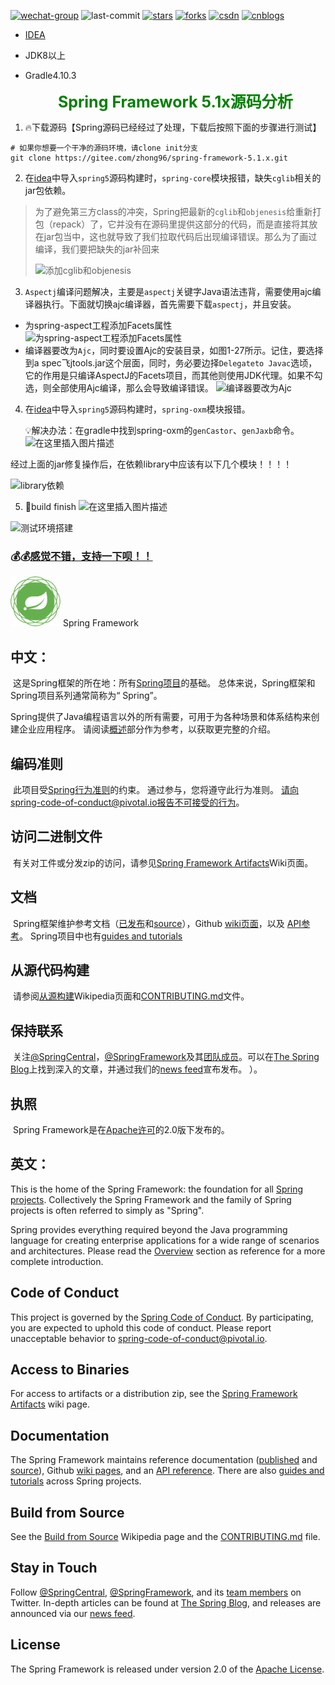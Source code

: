 [![wechat-group](https://badgen.net/badge/language/Springframework5)](https://github.com/gqzdev/spring-framework-analysis)
![last-commit](https://badgen.net/github/last-commit/gqzdev/spring-framework-analysis)
[![stars](https://badgen.net/github/stars/gqzdev/spring-framework-analysis)](https://github.com/gqzdev/spring-framework-analysis)
[![forks](https://badgen.net/github/forks/gqzdev/spring-framework-analysis)](https://github.com/gqzdev/spring-framework-analysis)
[![csdn](https://badgen.net/badge/blog/ganquanzhong/red)](https://blog.csdn.net/ganquanzhong)
[![cnblogs](https://badgen.net/badge/cnblogs/gqzdev/blue)](https://www.cnblogs.com/gqzdev)


- [IDEA](https://www.cnblogs.com/gqzdev/p/idea.html)

- JDK8以上

- Gradle4.10.3

  <center><span style="color:green;font-size:25px;font-weight:bolder;">Spring Framework 5.1x源码分析</span> </center>

1. 🔥下载源码【Spring源码已经经过了处理，下载后按照下面的步骤进行测试】

```shell
# 如果你想要一个干净的源码环境，请clone init分支
git clone https://gitee.com/zhong96/spring-framework-5.1.x.git
```

2. 在[idea](https://www.cnblogs.com/gqzdev/p/idea.html)中导入`spring5`源码构建时，`spring-core`模块报错，缺失`cglib`相关的jar包依赖。

> 为了避免第三方class的冲突，Spring把最新的`cglib`和`objenesis`给重新打包（repack）了，它并没有在源码里提供这部分的代码，而是直接将其放在jar包当中，这也就导致了我们拉取代码后出现编译错误。那么为了画过编译，我们要把缺失的jar补回来
>
> ![添加cglib和objenesis](https://img-blog.csdnimg.cn/20190910100845635.png?x-oss-process=image/watermark,type_ZmFuZ3poZW5naGVpdGk,shadow_10,text_aHR0cHM6Ly9ibG9nLmNzZG4ubmV0L2dhbnF1YW56aG9uZw==,size_16,color_FFFFFF,t_70)

3. `Aspectj`编译问题解决，主要是`aspectj`关键字Java语法违背，需要使用ajc编译器执行。下面就切换ajc编译器，首先需要下载`aspectj`，并且安装。   
- 为spring-aspect工程添加Facets属性
![为spring-aspect工程添加Facets属性](https://img-blog.csdnimg.cn/20191204100207422.png?x-oss-process=image/watermark,type_ZmFuZ3poZW5naGVpdGk,shadow_10,text_aHR0cHM6Ly9ibG9nLmNzZG4ubmV0L2dhbnF1YW56aG9uZw==,size_16,color_FFFFFF,t_70)
- 编译器要改为`Ajc`，同时要设置Ajc的安装目录，如图1-27所示。记住，要选择到a spec飞jtools.jar这个层面，同时，务必要边择`Delegateto Javac`选顷，它的作用是只编译AspectJ的Facets项目，而其他则使用JDK代理。如果不勾选，则全部使用Ajc编译，那么会导致编译错误。
![编译器要改为Ajc](https://img-blog.csdnimg.cn/20191204100438207.png?x-oss-process=image/watermark,type_ZmFuZ3poZW5naGVpdGk,shadow_10,text_aHR0cHM6Ly9ibG9nLmNzZG4ubmV0L2dhbnF1YW56aG9uZw==,size_16,color_FFFFFF,t_70)

4. 在[idea](https://www.cnblogs.com/gqzdev/p/idea.html)中导入`spring5`源码构建时，`spring-oxm`模块报错。
   
    :bulb:解决办法：在gradle中找到spring-oxm的`genCastor`、`genJaxb`命令。
    ![在这里插入图片描述](https://img-blog.csdnimg.cn/20190910103004223.png?x-oss-process=image/watermark,type_ZmFuZ3poZW5naGVpdGk,shadow_10,text_aHR0cHM6Ly9ibG9nLmNzZG4ubmV0L2dhbnF1YW56aG9uZw==,size_16,color_FFFFFF,t_70)

  经过上面的jar修复操作后，在依赖library中应该有以下几个模块！！！！

![library依赖](https://img-blog.csdnimg.cn/20191205150406256.png?x-oss-process=image/watermark,type_ZmFuZ3poZW5naGVpdGk,shadow_10,text_aHR0cHM6Ly9ibG9nLmNzZG4ubmV0L2dhbnF1YW56aG9uZw==,size_16,color_FFFFFF,t_70)

5.  🧨build finish
    ![在这里插入图片描述](https://img-blog.csdnimg.cn/20191203180338769.png?x-oss-process=image/watermark,type_ZmFuZ3poZW5naGVpdGk,shadow_10,text_aHR0cHM6Ly9ibG9nLmNzZG4ubmV0L2dhbnF1YW56aG9uZw==,size_16,color_FFFFFF,t_70)

  ![测试环境搭建](https://img-blog.csdnimg.cn/20191205151101269.png?x-oss-process=image/watermark,type_ZmFuZ3poZW5naGVpdGk,shadow_10,text_aHR0cHM6Ly9ibG9nLmNzZG4ubmV0L2dhbnF1YW56aG9uZw==,size_16,color_FFFFFF,t_70)



###  💰💰[感觉不错，支持一下呗！！](https://www.cnblogs.com/gqzdev/p/shang.html)





<img src="src/docs/asciidoc/images/spring-framework.png" width="80" height="80"> Spring Framework

## 		中文：

​		这是Spring框架的所在地：所有[Spring项目](https://spring.io/projects)的基础。 总体来说，Spring框架和Spring项目系列通常简称为“ Spring”。

​		Spring提供了Java编程语言以外的所有需要，可用于为各种场景和体系结构来创建企业应用程序。 请阅读[概述](https://docs.spring.io/spring/docs/current/spring-framework-reference/overview.html#spring-introduction)部分作为参考，以获取更完整的介绍。

## 编码准则

​		此项目受[Spring行为准则](CODE_OF_CONDUCT.adoc)的约束。 通过参与，您将遵守此行为准则。 请向spring-code-of-conduct@pivotal.io报告不可接受的行为。

## 访问二进制文件

​		有关对工件或分发zip的访问，请参见[Spring Framework Artifacts](https://github.com/spring-projects/spring-framework/wiki/Spring-Framework-Artifacts)Wiki页面。

## 文档

​		Spring框架维护参考文档（[已发布](https://docs.spring.io/spring-framework/docs/current/spring-framework-reference/)和[source](src/docs/asciidoc)），Github [wiki页面](https://github.com/spring-projects/spring-framework/wiki)，以及
[API参考](https://docs.spring.io/spring-framework/docs/current/javadoc-api/)。 Spring项目中也有[guides and tutorials](https://spring.io/guides)

## 从源代码构建

​		请参阅[从源构建](https://github.com/spring-projects/spring-framework/wiki/Build-from-Source)Wikipedia页面和[CONTRIBUTING.md](CONTRIBUTING.md)文件。

## 保持联系

​		关注[@SpringCentral](https://twitter.com/springcentral)，[@SpringFramework](https://twitter.com/springframework)及其[团队成员](https://twitter.com/springframework/lists/team/members)。可以在[The Spring Blog](https://spring.io/blog/)上找到深入的文章，并通过我们的[news feed](https://spring.io/blog/category/news)宣布发布。 ）。

## 执照

​		Spring Framework是在[Apache许可](https://www.apache.org/licenses/LICENSE-2.0)的2.0版下发布的。



## 		英文：

This is the home of the Spring Framework: the foundation for all [Spring projects](https://spring.io/projects). Collectively the Spring Framework and the family of Spring projects is often referred to simply as "Spring". 

Spring provides everything required beyond the Java programming language for creating enterprise applications for a wide range of scenarios and architectures. Please read the [Overview](https://docs.spring.io/spring/docs/current/spring-framework-reference/overview.html#spring-introduction) section as reference for a more complete introduction.

## Code of Conduct

This project is governed by the [Spring Code of Conduct](CODE_OF_CONDUCT.adoc). By participating, you are expected to uphold this code of conduct. Please report unacceptable behavior to spring-code-of-conduct@pivotal.io.

## Access to Binaries

For access to artifacts or a distribution zip, see the [Spring Framework Artifacts](https://github.com/spring-projects/spring-framework/wiki/Spring-Framework-Artifacts) wiki page.

## Documentation

The Spring Framework maintains reference documentation ([published](https://docs.spring.io/spring-framework/docs/current/spring-framework-reference/) and [source](src/docs/asciidoc)), Github [wiki pages](https://github.com/spring-projects/spring-framework/wiki), and an
[API reference](https://docs.spring.io/spring-framework/docs/current/javadoc-api/). There are also [guides and tutorials](https://spring.io/guides) across Spring projects.

## Build from Source

See the [Build from Source](https://github.com/spring-projects/spring-framework/wiki/Build-from-Source) Wikipedia page and the [CONTRIBUTING.md](CONTRIBUTING.md) file.

## Stay in Touch

Follow [@SpringCentral](https://twitter.com/springcentral), [@SpringFramework](https://twitter.com/springframework), and its [team members](https://twitter.com/springframework/lists/team/members) on Twitter. In-depth articles can be found at [The Spring Blog](https://spring.io/blog/), and releases are announced via our [news feed](https://spring.io/blog/category/news).

## License

The Spring Framework is released under version 2.0 of the [Apache License](https://www.apache.org/licenses/LICENSE-2.0).
